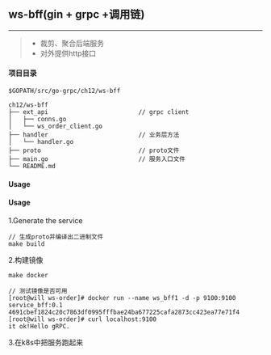 ## ws-bff(gin + grpc +调用链)

------

> * 裁剪、聚合后端服务
> * 对外提供http接口

#### 项目目录
```
$GOPATH/src/go-grpc/ch12/ws-bff

ch12/ws-bff
├── ext_api                         // grpc client
│   ├── conns.go
│   └── ws_order_client.go
├── handler                         // 业务层方法
│   └── handler.go
├── proto                           // proto文件
├── main.go                         // 服务入口文件
└── README.md
```

#### Usage
#### Usage
1.Generate the service
```
// 生成proto并编译出二进制文件
make build
```

2.构建镜像
```
make docker

// 测试镜像是否可用
[root@will ws-order]# docker run --name ws_bff1 -d -p 9100:9100 service_bff:0.1
4691cbef1824c20c7863df0995fffbae24ba677225cafa2873cc423ea77e71f4
[root@will ws-order]# curl localhost:9100
it ok!Hello gRPC.
```

3.在k8s中把服务跑起来
```
